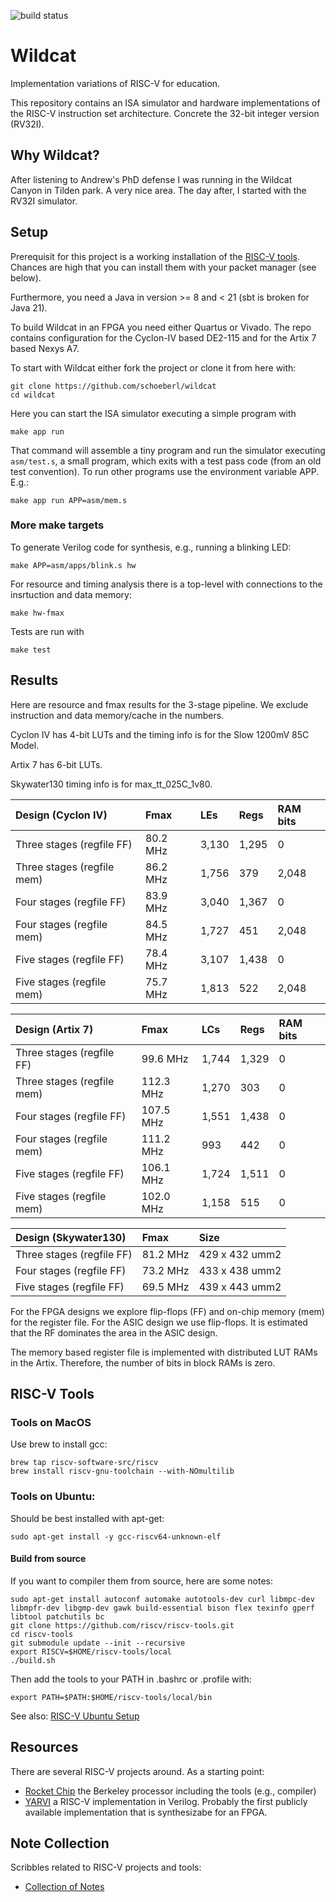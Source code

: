 
![build status](https://github.com/schoeberl/wildcat/actions/workflows/scala.yml/badge.svg)

# Wildcat

Implementation variations of RISC-V for education.

This repository contains an ISA simulator and hardware
implementations of the RISC-V instruction set architecture.
Concrete the 32-bit integer version (RV32I).

## Why Wildcat?

After listening to Andrew's PhD defense I was running
in the Wildcat Canyon in Tilden park. A very nice area.
The day after, I started with the RV32I simulator.

## Setup

Prerequisit for this project is a working installation of
the [RISC-V tools](https://github.com/riscv/riscv-tools). Chances are high that you can install
them with your packet manager (see below).

Furthermore, you need a Java in version >= 8 and < 21
(sbt is broken for Java 21).

To build Wildcat in an FPGA you need either Quartus or Vivado.
The repo contains configuration for the Cyclon-IV based DE2-115
and for the Artix 7 based Nexys A7.

To start with Wildcat either fork the project or clone it from here with:

    git clone https://github.com/schoeberl/wildcat
    cd wildcat

Here you can start the ISA simulator executing a simple program with

```
make app run
```
That command will assemble a tiny program and run
the simulator executing `asm/test.s`, a small program,
which exits with a test pass code (from an old test convention).
To run other programs use the environment variable APP. E.g.:
```
make app run APP=asm/mem.s
```
### More make targets

To generate Verilog code for synthesis, e.g., running a blinking
LED:

```
make APP=asm/apps/blink.s hw
```

For resource and timing analysis there is a top-level with
connections to the insrtuction and data memory:

```
make hw-fmax
```

Tests are run with
```
make test
```

## Results

Here are resource and fmax results for the 3-stage pipeline.
We exclude instruction and data memory/cache in the numbers.

Cyclon IV has 4-bit LUTs and the timing info
is for the Slow 1200mV 85C Model.

Artix 7 has 6-bit LUTs.

Skywater130 timing info is for max_tt_025C_1v80.

| Design  (Cyclon IV)        | Fmax     | LEs   | Regs  | RAM bits |
|:---------------------------|:---------|:------|:------|:---------|
| Three stages (regfile FF)  | 80.2 MHz | 3,130 | 1,295 | 0        |
| Three stages (regfile mem) | 86.2 MHz | 1,756 | 379   | 2,048    |
| Four stages (regfile FF)   | 83.9 MHz | 3,040 | 1,367 | 0        |
| Four stages (regfile mem)  | 84.5 MHz | 1,727 | 451   | 2,048    |
| Five stages (regfile FF)   | 78.4 MHz | 3,107 | 1,438 | 0        |
| Five stages (regfile mem)  | 75.7 MHz | 1,813 | 522   | 2,048    |

| Design  (Artix 7)          | Fmax      | LCs   | Regs  | RAM bits |
|:---------------------------|:----------|:------|:------|:---------|
| Three stages (regfile FF)  | 99.6 MHz  | 1,744 | 1,329 | 0        |
| Three stages (regfile mem) | 112.3 MHz | 1,270 | 303   | 0        |
| Four stages (regfile FF)   | 107.5 MHz | 1,551 | 1,438 | 0        |
| Four stages (regfile mem)  | 111.2 MHz | 993   | 442   | 0        |
| Five stages (regfile FF)   | 106.1 MHz | 1,724 | 1,511 | 0        |
| Five stages (regfile mem)  | 102.0 MHz | 1,158 | 515   | 0        |

| Design  (Skywater130)     | Fmax     | Size           |
|:--------------------------|:---------|:---------------|
| Three stages (regfile FF) | 81.2 MHz | 429 x 432 umm2 |
| Four stages (regfile FF)  | 73.2 MHz | 433 x 438 umm2 |
| Five stages (regfile FF)  | 69.5 MHz | 439 x 443 umm2 |


For the FPGA designs we explore flip-flops (FF) and on-chip memory
(mem) for the register file.
For the ASIC design we use flip-flops. It is estimated that the
RF dominates the area in the ASIC design.

The memory based register file is implemented with distributed
LUT RAMs in the Artix. Therefore, the number of bits in block
RAMs is zero.

## RISC-V Tools

### Tools on MacOS

Use brew to install gcc:

```
brew tap riscv-software-src/riscv 
brew install riscv-gnu-toolchain --with-NOmultilib
```

### Tools on Ubuntu:

Should be best installed with apt-get:

    sudo apt-get install -y gcc-riscv64-unknown-elf

#### Build from source

If you want to compiler them from source, here are some notes:

    sudo apt-get install autoconf automake autotools-dev curl libmpc-dev libmpfr-dev libgmp-dev gawk build-essential bison flex texinfo gperf libtool patchutils bc
    git clone https://github.com/riscv/riscv-tools.git
    cd riscv-tools
    git submodule update --init --recursive
    export RISCV=$HOME/riscv-tools/local
    ./build.sh

Then add the tools to your PATH in .bashrc or .profile with:

    export PATH=$PATH:$HOME/riscv-tools/local/bin

See also: [RISC-V Ubuntu Setup](https://github.com/schoeberl/cae-lab#vm-and-tool-installation)

## Resources

There are several RISC-V projects around. As a starting point:

 * [Rocket Chip](https://github.com/ucb-bar/rocket-chip) the Berkeley processor including the tools (e.g., compiler)
 * [YARVI](https://github.com/tommythorn/yarvi) a RISC-V implementation in Verilog. Probably the first publicly available implementation that is synthesizabe for an FPGA.

## Note Collection

Scribbles related to RISC-V projects and tools:

 * [Collection of Notes](doc)

